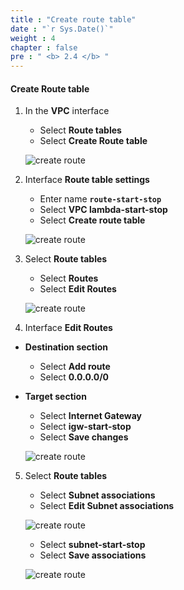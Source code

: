 ```yaml
---
title : "Create route table"
date : "`r Sys.Date()`"
weight : 4
chapter : false
pre : " <b> 2.4 </b> "
---
```


#### Create Route table

1. In the **VPC** interface

   - Select **Route tables**
   - Select **Create Route table**
  
    ![create route](/aws-fcj-workshop01/images/2-createVPC/4CreateRoute/0001.png?width=90pc)

2. Interface **Route table settings**

   - Enter name **```route-start-stop```**
   - Select **VPC lambda-start-stop**
   - Select **Create route table**

    ![create route](/aws-fcj-workshop01/images/2-createVPC/4CreateRoute/0002.png?width=90pc)

3. Select **Route tables**
   
   - Select **Routes**
   - Select **Edit Routes**
  
    ![create route](/aws-fcj-workshop01/images/2-createVPC/4CreateRoute/0003.png?width=90pc)
  
  

4. Interface **Edit Routes**

 - **Destination section**
   - Select **Add route**
   - Select **0.0.0.0/0**
  
 - **Target section**
   - Select **Internet Gateway**
   - Select **igw-start-stop**
   - Select **Save changes**
  
    ![create route](/aws-fcj-workshop01/images/2-createVPC/4CreateRoute/0004.png?width=90pc)


5. Select **Route tables**

   - Select **Subnet associations**
   - Select **Edit Subnet associations**

    ![create route](/aws-fcj-workshop01/images/2-createVPC/4CreateRoute/0005.png?width=90pc)

   - Select **subnet-start-stop**
   - Select **Save associations**
  
    ![create route](/aws-fcj-workshop01/images/2-createVPC/4CreateRoute/0006.png?width=90pc)
